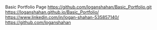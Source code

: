 Basic Portfolio Page
https://github.com/loganshahan/Basic_Portfolio.git
https://loganshahan.github.io/Basic_Portfolio/
https://www.linkedin.com/in/logan-shahan-535857140/
https://github.com/loganshahan


